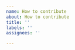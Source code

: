 ```yaml
---
name: How to contribute
about: How to contribute
title: ''
labels: ''
assignees: ''

---
```


<!--
Hello there 👋
  thank you for taking the time to file an issue or ask for a feature ❤️
Please read How To Contribute [1] and remember what is considered a good issue.
Issues that won't follow these guidelines will be likely closed.
[1] https://github.com/WebReflection/linkedom/blob/main/how-to-contribute.md
[2] https://gist.github.com/WebReflection/f6dc8017a1c10f0ece2e292b0b9607ff
-->
